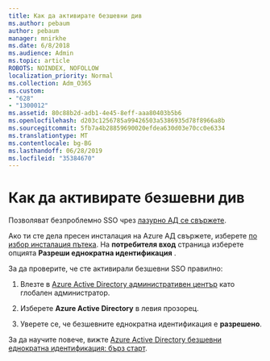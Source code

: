 ```yaml
---
title: Как да активирате безшевни див
ms.author: pebaum
author: pebaum
manager: mnirkhe
ms.date: 6/8/2018
ms.audience: Admin
ms.topic: article
ROBOTS: NOINDEX, NOFOLLOW
localization_priority: Normal
ms.collection: Adm_O365
ms.custom:
- "628"
- "1300012"
ms.assetid: 80c88b2d-adb1-4e45-8eff-aaa80403b5b6
ms.openlocfilehash: d203c1256785a99426503a5386935d78f8966a8b
ms.sourcegitcommit: 5fb7a4b28859690020efdea630d03e70cc0e6334
ms.translationtype: MT
ms.contentlocale: bg-BG
ms.lasthandoff: 06/28/2019
ms.locfileid: "35384670"
---
```

# <a name="how-to-enable-seamless-sso"></a>Как да активирате безшевни див

Позволяват безпроблемно SSO чрез [лазурно АД се свържете](https://docs.microsoft.com/azure/active-directory/connect/active-directory-aadconnect).
  
Ако ти сте дела пресен инсталация на Azure АД свържете, изберете [по избор инсталация пътека](https://docs.microsoft.com/azure/active-directory/connect/active-directory-aadconnect-get-started-custom). На **потребителя вход** страница изберете опцията **Разреши еднократна идентификация** .
  
За да проверите, че сте активирали безшевни SSO правилно:
  
1. Влезте в [Azure Active Directory административен център](https://aad.portal.azure.com) като глобален администратор.

2. Изберете **Azure Active Directory** в левия прозорец.

3. Уверете се, че безшевните еднократна идентификация е **разрешено**.

За да научите повече, вижте [Azure Active Directory безшевни еднократна идентификация: бърз старт](https://docs.microsoft.com/azure/active-directory/connect/active-directory-aadconnect-sso-quick-start).
  
